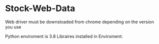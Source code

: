 # Stock-Web-Data

Web driver must be downsloaded from chrome depending on the version you use

Python enviroment is 3.8
Libraires installed in Enviroment:
